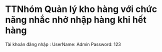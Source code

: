 # TTNhóm Quản lý kho hàng với chức năng nhắc nhở nhập hàng khi hết hàng
Tài khoản đăng nhập :
  UserName: Admin
  Password: 123
